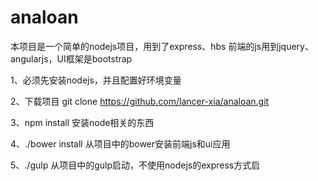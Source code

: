 # analoan
本项目是一个简单的nodejs项目，用到了express、hbs
前端的js用到jquery、angularjs，UI框架是bootstrap

1、必须先安装nodejs，并且配置好环境变量

2、下载项目 git clone https://github.com/lancer-xia/analoan.git

3、npm install 安装node相关的东西

4、./bower install 从项目中的bower安装前端js和ui应用

5、./gulp 从项目中的gulp启动，不使用nodejs的express方式启
